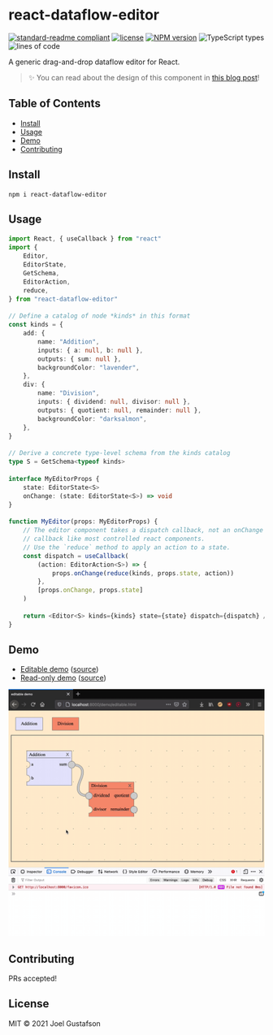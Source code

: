 # react-dataflow-editor

[![standard-readme compliant](https://img.shields.io/badge/readme%20style-standard-brightgreen.svg)](https://github.com/RichardLitt/standard-readme) [![license](https://img.shields.io/github/license/joeltg/react-dataflow-editor)](https://opensource.org/licenses/MIT) [![NPM version](https://img.shields.io/npm/v/react-dataflow-editor)](https://www.npmjs.com/package/react-dataflow-editor) ![TypeScript types](https://img.shields.io/npm/types/react-dataflow-editor) ![lines of code](https://img.shields.io/tokei/lines/github/joeltg/react-dataflow-editor)

A generic drag-and-drop dataflow editor for React.

> ✨ You can read about the design of this component in [this blog post](https://research.protocol.ai/blog/2021/designing-a-dataflow-editor-with-typescript-and-react/)!

## Table of Contents

- [Install](#install)
- [Usage](#usage)
- [Demo](#demo)
- [Contributing](#contributing)

## Install

```
npm i react-dataflow-editor
```

## Usage

```typescript
import React, { useCallback } from "react"
import {
	Editor,
	EditorState,
	GetSchema,
	EditorAction,
	reduce,
} from "react-dataflow-editor"

// Define a catalog of node *kinds* in this format
const kinds = {
	add: {
		name: "Addition",
		inputs: { a: null, b: null },
		outputs: { sum: null },
		backgroundColor: "lavender",
	},
	div: {
		name: "Division",
		inputs: { dividend: null, divisor: null },
		outputs: { quotient: null, remainder: null },
		backgroundColor: "darksalmon",
	},
}

// Derive a concrete type-level schema from the kinds catalog
type S = GetSchema<typeof kinds>

interface MyEditorProps {
	state: EditorState<S>
	onChange: (state: EditorState<S>) => void
}

function MyEditor(props: MyEditorProps) {
	// The editor component takes a dispatch callback, not an onChange
	// callback like most controlled react components.
	// Use the `reduce` method to apply an action to a state.
	const dispatch = useCallback(
		(action: EditorAction<S>) => {
			props.onChange(reduce(kinds, props.state, action))
		},
		[props.onChange, props.state]
	)

	return <Editor<S> kinds={kinds} state={state} dispatch={dispatch} />
}
```

## Demo

- [Editable demo](https://joeltg.github.io/react-dataflow-editor/demo/editable.html) ([source](https://github.com/joeltg/react-dataflow-editor/blob/gh-pages/demo/editable.tsx))
- [Read-only demo](https://joeltg.github.io/react-dataflow-editor/demo/readonly.html) ([source](https://github.com/joeltg/react-dataflow-editor/blob/gh-pages/demo/readonly.tsx))

![](./static/example-action-delete-edge.gif)

## Contributing

PRs accepted!

## License

MIT © 2021 Joel Gustafson
